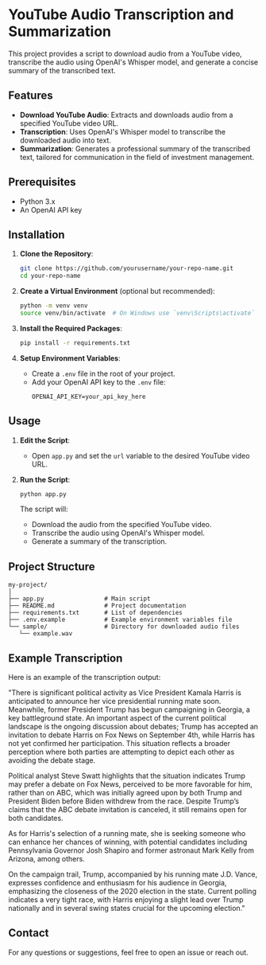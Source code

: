 
# YouTube Audio Transcription and Summarization

This project provides a script to download audio from a YouTube video, transcribe the audio using OpenAI's Whisper model, and generate a concise summary of the transcribed text.

## Features

- **Download YouTube Audio**: Extracts and downloads audio from a specified YouTube video URL.
- **Transcription**: Uses OpenAI's Whisper model to transcribe the downloaded audio into text.
- **Summarization**: Generates a professional summary of the transcribed text, tailored for communication in the field of investment management.

## Prerequisites

- Python 3.x
- An OpenAI API key

## Installation

1. **Clone the Repository**:
   ```bash
   git clone https://github.com/yourusername/your-repo-name.git
   cd your-repo-name
   ```

2. **Create a Virtual Environment** (optional but recommended):
   ```bash
   python -m venv venv
   source venv/bin/activate  # On Windows use `venv\Scripts\activate`
   ```

3. **Install the Required Packages**:
   ```bash
   pip install -r requirements.txt
   ```

4. **Setup Environment Variables**:
   - Create a `.env` file in the root of your project.
   - Add your OpenAI API key to the `.env` file:
     ```
     OPENAI_API_KEY=your_api_key_here
     ```

## Usage

1. **Edit the Script**:
   - Open `app.py` and set the `url` variable to the desired YouTube video URL.

2. **Run the Script**:
   ```bash
   python app.py
   ```

   The script will:
   - Download the audio from the specified YouTube video.
   - Transcribe the audio using OpenAI's Whisper model.
   - Generate a summary of the transcription.

## Project Structure

```
my-project/
│
├── app.py                 # Main script
├── README.md              # Project documentation
├── requirements.txt       # List of dependencies
├── .env.example           # Example environment variables file
└── sample/                # Directory for downloaded audio files
   └── example.wav
```

## Example Transcription

Here is an example of the transcription output:

"There is significant political activity as Vice President Kamala Harris is anticipated to announce her vice presidential running mate soon. Meanwhile, former President Trump has begun campaigning in Georgia, a key battleground state. An important aspect of the current political landscape is the ongoing discussion about debates; Trump has accepted an invitation to debate Harris on Fox News on September 4th, while Harris has not yet confirmed her participation. This situation reflects a broader perception where both parties are attempting to depict each other as avoiding the debate stage.

Political analyst Steve Swatt highlights that the situation indicates Trump may prefer a debate on Fox News, perceived to be more favorable for him, rather than on ABC, which was initially agreed upon by both Trump and President Biden before Biden withdrew from the race. Despite Trump’s claims that the ABC debate invitation is canceled, it still remains open for both candidates.

As for Harris's selection of a running mate, she is seeking someone who can enhance her chances of winning, with potential candidates including Pennsylvania Governor Josh Shapiro and former astronaut Mark Kelly from Arizona, among others. 

On the campaign trail, Trump, accompanied by his running mate J.D. Vance, expresses confidence and enthusiasm for his audience in Georgia, emphasizing the closeness of the 2020 election in the state. Current polling indicates a very tight race, with Harris enjoying a slight lead over Trump nationally and in several swing states crucial for the upcoming election."

## Contact

For any questions or suggestions, feel free to open an issue or reach out.

